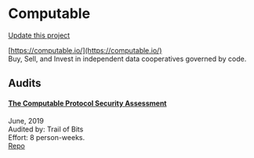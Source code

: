 
# Computable

[Update this project](https://github.com/ConsenSys/blockchainSecurityDB/edit/master/projects/computable.json)
  
[https://computable.io/](https://computable.io/)<br>
Buy, Sell, and Invest in independent data cooperatives governed by code.


## Audits



#### [The Computable Protocol Security Assessment](https://github.com/trailofbits/publications/blob/master/reviews/computable.pdf)

June, 2019<br>
Audited by: Trail of Bits<br>Effort: 8 person-weeks.<br>
[Repo](https://github.com/computablelabs/computable)<br>
      

  



